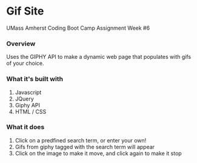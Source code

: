 # Gif Site
UMass Amherst Coding Boot Camp Assignment Week #6

### Overview

Uses the GIPHY API to make a dynamic web page that populates with gifs of your choice. 

### What it's built with
1. Javascript
2. JQuery
3. Giphy API
4. HTML / CSS

### What it does
1. Click on a predfined search term, or enter your own!
2. Gifs from giphy tagged with the search term will appear
3. Click on the image to make it move, and click again to make it stop





